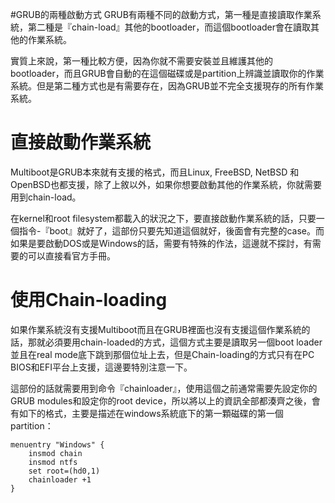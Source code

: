 #GRUB的兩種啟動方式
GRUB有兩種不同的啟動方式，第一種是直接讀取作業系統，第二種是『chain-load』其他的bootloader，而這個bootloader會在讀取其他的作業系統。

實質上來說，第一種比較方便，因為你就不需要安裝並且維護其他的bootloader，而且GRUB會自動的在這個磁碟或是partition上辨識並讀取你的作業系統。但是第二種方式也是有需要存在，因為GRUB並不完全支援現存的所有作業系統。

# 直接啟動作業系統
Multiboot是GRUB本來就有支援的格式，而且Linux, FreeBSD, NetBSD 和OpenBSD也都支援，除了上敘以外，如果你想要啟動其他的作業系統，你就需要用到chain-load。

在kernel和root filesystem都載入的狀況之下，要直接啟動作業系統的話，只要一個指令-『boot』就好了，這部份只要先知道這個就好，後面會有完整的case。而如果是要啟動DOS或是Windows的話，需要有特殊的作法，這邊就不探討，有需要的可以直接看官方手冊。

# 使用Chain-loading
如果作業系統沒有支援Multiboot而且在GRUB裡面也沒有支援這個作業系統的話，那就必須要用chain-loaded的方式，這個方式主要是讀取另一個boot loader並且在real mode底下跳到那個位址上去，但是Chain-loading的方式只有在PC BIOS和EFI平台上支援，這邊要特別注意一下。

這部份的話就需要用到命令『chainloader』，使用這個之前通常需要先設定你的GRUB modules和設定你的root device，所以將以上的資訊全部都湊齊之後，會有如下的格式，主要是描述在windows系統底下的第一顆磁碟的第一個partition：

```
menuentry "Windows" {
	insmod chain
	insmod ntfs
	set root=(hd0,1)
	chainloader +1
}
```




